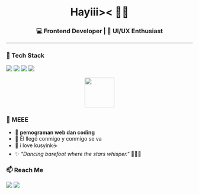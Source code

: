 <h1 align="center"> Hayiii>< 🌸💙</h1>
<h3 align="center">💻 Frontend Developer | 🎨 UI/UX Enthusiast</h3>

---
### 🔹 Tech Stack
<p>
  <img src="https://img.shields.io/badge/HTML5-0A74DA?style=for-the-badge&logo=html5&logoColor=white"/>
  <img src="https://img.shields.io/badge/CSS3-1E90FF?style=for-the-badge&logo=css3&logoColor=white"/>
  <img src="https://img.shields.io/badge/JavaScript-4682B4?style=for-the-badge&logo=javascript&logoColor=white"/>
  <img src="https://img.shields.io/badge/Figma-00BFFF?style=for-the-badge&logo=figma&logoColor=white"/>
</p>

<p align="center">
  <img src="https://upload.wikimedia.org/wikipedia/commons/thumb/2/24/Blue_ribbon.svg/512px-Blue_ribbon.svg.png" width="80" />
</p>


### 🩵 MEEE
- 🌱 **pemograman web dan coding**
- 💌 Él llegó conmigo y conmigo se va
- 🐾 i love kusyink☕
- ✨ *"Dancing barefoot where the stars whisper."* 🌊🏰💙 
### 📫 Reach Me
<p>
  <a href="https://instagram.com/username" target="_blank"><img src="https://img.shields.io/badge/Instagram-1E90FF?style=for-the-badge&logo=instagram&logoColor=white"/></a>
  <a href="mailto:email@example.com"><img src="https://img.shields.io/badge/Gmail-00BFFF?style=for-the-badge&logo=gmail&logoColor=white"/></a>
</p>
<!--
**liaa1705/liaa1705** is a ✨ _special_ ✨ repository because its `README.md` (this file) appears on your GitHub profile.

Here are some ideas to get you started:

- 🔭 I’m currently working on ...
- 🌱 I’m currently learning ...
- 👯 I’m looking to collaborate on ...
- 🤔 I’m looking for help with ...
- 💬 Ask me about ...
- 📫 How to reach me: ...
- 😄 Pronouns: ...
- ⚡ Fun fact: ...
-->
